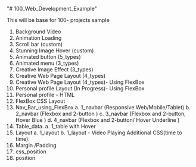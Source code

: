 "# 100_Web_Development_Example" 


This will be base for 100- projects sample

1. Background Video
2. Animation Loading
3. Scroll bar (custom)
4. Stunning Image Hover (custom)
5. Animated button (5_types)
6. Animated menu (3_types)
7. Creative Image Effect (3_types)
8. Creative Web Page Layout (4_types)
9. Creative Web Page Layout (4_types)- Using FlexBox
10. Personal profile Layout (In Progress)- Using FlexBox
11. Personal profile - HTML
12. FlexBox CSS Layout
13. Nav_Bar_using_FlexBox
	a. 1_navbar (Responsive Web/Mobile/Tablet)
	b. 2_navbar (Flexbox and 2-button )
	c. 3_navbar (Flexbox and 2-button, Hover Blue )
	d. 4_navbar (Flexbox and 2-button/ Hover Underline )
14. Table_data.
	a. 1_table with Hover
15. Layout
	a. 1_layout
	b. 1_layout - Video Playing
Additional CSS(time to time):
1. Margin /Padding
2. css_position
3. position